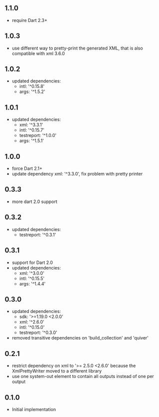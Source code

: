 ## 1.1.0
* require Dart 2.3+

## 1.0.3
* use different way to pretty-print the generated XML, that is also compatible with xml 3.6.0

## 1.0.2
* updated dependencies:
  * intl: '^0.15.8'
  * args: '^1.5.2'

## 1.0.1
* updated dependencies:
  *  xml: '^3.3.1'
  *  intl: '^0.15.7'
  *  testreport: '^1.0.0'
  *  args: '^1.5.1'

## 1.0.0
* force Dart 2.1+
* update dependency xml: '^3.3.0', fix problem with pretty printer

## 0.3.3
* more dart 2.0 support

## 0.3.2
* updated dependencies:
  * testreport: '^0.3.1'

## 0.3.1
* support for Dart 2.0
* updated dependencies:
  * xml: '^3.0.0'
  * intl: '^0.15.5'
  * args: '^1.4.4'

## 0.3.0
* updated dependencies:
  * sdk: '>=1.19.0 <2.0.0'
  * xml: '^2.6.0'
  * intl: '^0.15.0'
  * testreport: '^0.3.0'
* removed transitive dependencies on 'build_collection' and 'quiver'


## 0.2.1
* restrict dependency on xml to '>= 2.5.0 <2.6.0' because the XmlPrettyWriter moved to a different library
* use one system-out element to contain all outputs instead of one per output

## 0.1.0

* Initial implementation
